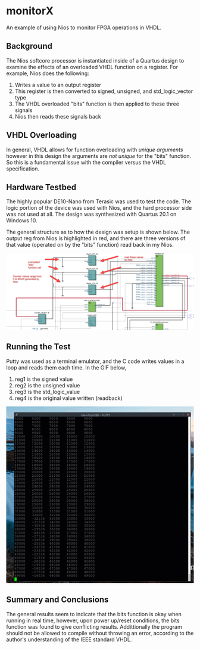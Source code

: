 # monitorX
An example of using Nios to monitor FPGA operations in VHDL. 

## Background 

The Nios softcore processor is instantiated inside of a Quartus design
to examine the effects of an overloaded VHDL function on a register. 
For example, Nios does the following:

 1. Writes a value to an output register
 2. This register is then converted to signed, unsigned, and std_logic_vector type
 3. The VHDL overloaded "bits" function is then applied to these three signals
 4. Nios then reads these signals back 

## VHDL Overloading

In general, VHDL allows for function overloading with *unique arguments* however in
this design the arguments are *not unique* for the "bits" function. So this is a 
fundamental issue with the compiler versus the VHDL specification. 

## Hardware Testbed

The highly popular DE10-Nano from Terasic was used to test the code. The logic
portion of the device was used with Nios, and the hard processor side was not
used at all. The design was synthesized with Quartus 20.1 on Windows 10. 

The general structure as to how the design was setup is shown below. The output
reg from Nios is highlighted in red, and there are three versions of that
value (operated on by the "bits" function) read back in my Nios.

<img src="media/RTL_diagram.png">

## Running the Test

Putty was used as a terminal emulator, and the C code writes values in a loop 
and reads them each time. In the GIF below, 

 1. reg1 is the signed value
 2. reg2 is the unsigned value
 3. reg3 is the std_logic_value
 4. reg4 is the original value written (readback)

<img src="media/nios_test.gif">

## Summary and Conclusions

The general results seem to indicate that the bits function is okay when running
in real time, however, upon power up/reset conditions, the bits function was 
found to give conflicting results. Addittionally the program should not be allowed
to compile without throwing an error, according to the author's understanding of the
IEEE standard VHDL. 
